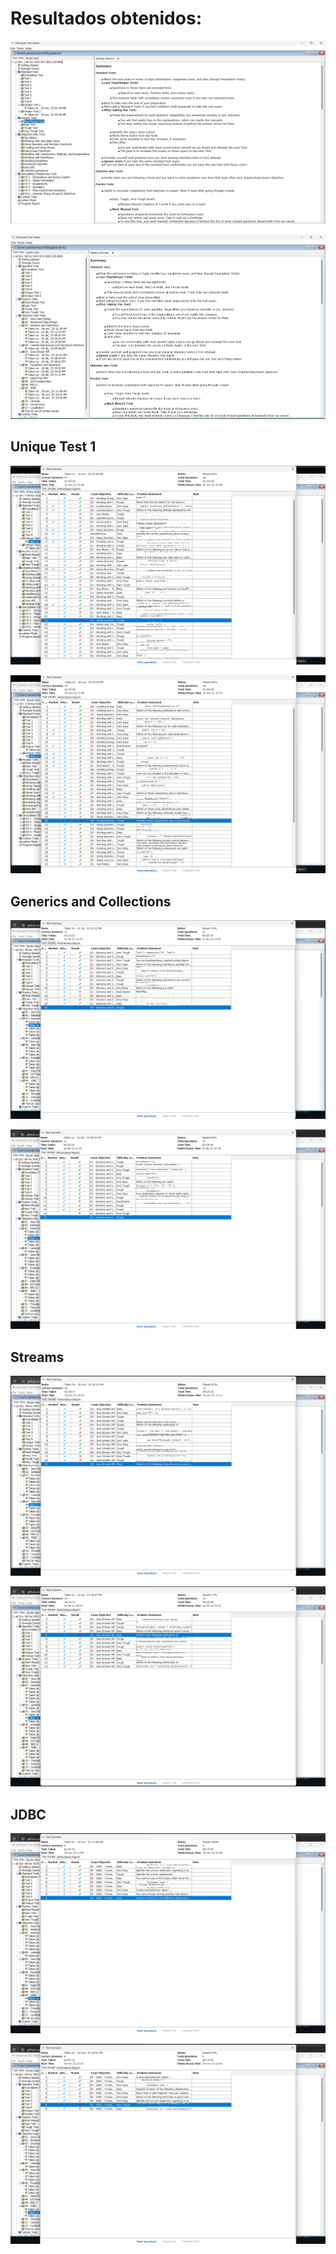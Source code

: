 # Resultados obtenidos:
 
<p align="center">
  <img src="https://github.com/AngelYeremiLedesma/AcademiaJava/blob/main/Simuladores/Semana5/generaloca.png">
</p>

<p align="center">
  <img src="https://github.com/AngelYeremiLedesma/AcademiaJava/blob/main/Simuladores/Semana5/generalocp.png">
</p>

## Unique Test 1

<p align="center">
  <img src="https://github.com/AngelYeremiLedesma/AcademiaJava/blob/main/Simuladores/Semana5/oca1.png">
</p>

<p align="center">
  <img src="https://github.com/AngelYeremiLedesma/AcademiaJava/blob/main/Simuladores/Semana5/oca2.png">
</p>

## Generics and Collections

<p align="center">
  <img src="https://github.com/AngelYeremiLedesma/AcademiaJava/blob/main/Simuladores/Semana5/generics1.png">
</p>

<p align="center">
  <img src="https://github.com/AngelYeremiLedesma/AcademiaJava/blob/main/Simuladores/Semana5/generics2.png">
</p>

## Streams

<p align="center">
  <img src="https://github.com/AngelYeremiLedesma/AcademiaJava/blob/main/Simuladores/Semana5/streams1.png">
</p>

<p align="center">
  <img src="https://github.com/AngelYeremiLedesma/AcademiaJava/blob/main/Simuladores/Semana5/streams2.png">
</p>

## JDBC

<p align="center">
  <img src="https://github.com/AngelYeremiLedesma/AcademiaJava/blob/main/Simuladores/Semana5/jdbc1.png">
</p>

<p align="center">
  <img src="https://github.com/AngelYeremiLedesma/AcademiaJava/blob/main/Simuladores/Semana5/jdbc2.png">
</p>
